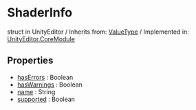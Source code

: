 # ShaderInfo
struct in UnityEditor
 / Inherits from: <a href="https://docs.unity3d.com/6000.1/Documentation/ScriptReference/ValueType.html">ValueType</a> / Implemented in: <a href="https://docs.unity3d.com/6000.1/Documentation/ScriptReference/UnityEditor.CoreModule.html">UnityEditor.CoreModule</a>

## Properties
- <a href="https://docs.unity3d.com/6000.1/Documentation/ScriptReference/ShaderInfo-hasErrors.html">hasErrors</a> : Boolean
- <a href="https://docs.unity3d.com/6000.1/Documentation/ScriptReference/ShaderInfo-hasWarnings.html">hasWarnings</a> : Boolean
- <a href="https://docs.unity3d.com/6000.1/Documentation/ScriptReference/ShaderInfo-name.html">name</a> : String
- <a href="https://docs.unity3d.com/6000.1/Documentation/ScriptReference/ShaderInfo-supported.html">supported</a> : Boolean
